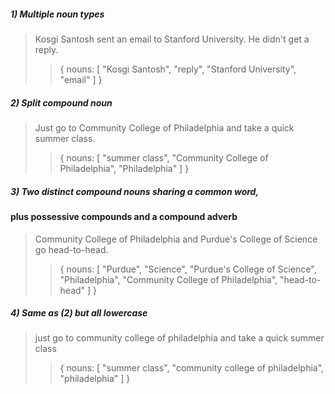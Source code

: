 ##### 1) Multiple noun types
> Kosgi Santosh sent an email to Stanford University. He didn't get a reply.
>> {
      nouns: [
        "Kosgi Santosh",
        "reply",
        "Stanford University",
        "email"
      ]
    }

##### 2) Split compound noun
> Just go to Community College of Philadelphia and take a quick summer class.
>> {
      nouns: [
        "summer class",
        "Community College of Philadelphia",
        "Philadelphia"
      ]
    }

##### 3) Two distinct compound nouns sharing a common word, 
####     plus possessive compounds and a compound adverb
> Community College of Philadelphia and Purdue's College of Science go head-to-head.
>> {
      nouns: [
        "Purdue",
        "Science",
        "Purdue's College of Science",
        "Philadelphia",
        "Community College of Philadelphia",
        "head-to-head"
      ]
    }

##### 4) Same as (2) but all lowercase
> just go to community college of philadelphia and take a quick summer class
>> {
      nouns: [
        "summer class",
        "community college of philadelphia",
        "philadelphia"
      ]
    }
